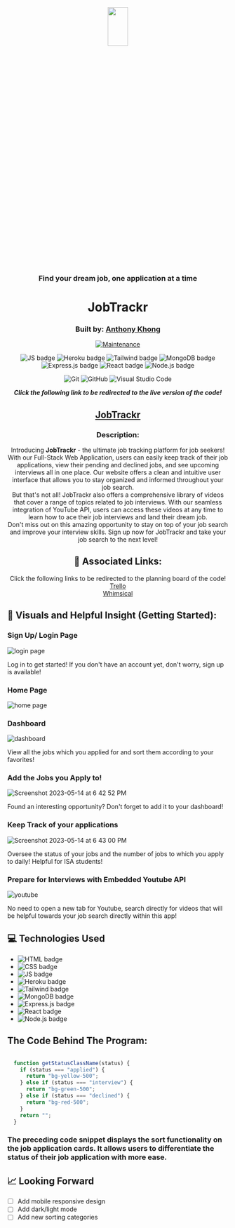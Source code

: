 <div align="center">
  
<img src="https://res.cloudinary.com/diw7vmgum/image/upload/v1683397609/Screenshot_2023-05-06_at_8.25.08_PM_auqlcq.png" width="30%" height="15%" />

### Find your dream job, one application at a time

# JobTrackr

### Built by: **[Anthony Khong](https://www.linkedin.com/in/anthonykhong956/)**

[![Maintenance](https://img.shields.io/badge/Maintained%3F-yes-green.svg)](https://GitHub.com/Naereen/StrapDown.js/graphs/commit-activity)

![JS badge](https://img.shields.io/badge/JavaScript-323330?style=for-the-badge&logo=javascript&logoColor=F7DF1E)
![Heroku badge](https://img.shields.io/badge/Heroku-430098?style=for-the-badge&logo=heroku&logoColor=white)
![Tailwind badge](https://img.shields.io/badge/Tailwind_CSS-38B2AC?style=for-the-badge&logo=tailwind-css&logoColor=white)
![MongoDB badge](https://img.shields.io/badge/MongoDB-4EA94B?style=for-the-badge&logo=mongodb&logoColor=white)
![Express.js badge](https://img.shields.io/badge/Express.js-000000?style=for-the-badge&logo=express&logoColor=white)
![React badge](https://img.shields.io/badge/React-20232A?style=for-the-badge&logo=react&logoColor=61DAFB)
![Node.js badge](https://img.shields.io/badge/Node.js-339933?style=for-the-badge&logo=nodedotjs&logoColor=white)

![Git](https://img.shields.io/badge/GIT-E44C30?style=for-the-badge&logo=git&logoColor=white)
![GitHub](https://img.shields.io/badge/GitHub-100000?style=for-the-badge&logo=github&logoColor=white)
![Visual Studio Code](https://img.shields.io/badge/Visual_Studio_Code-0078D4?style=for-the-badge&logo=visual%20studio%20code&logoColor=white)

  
**_Click the following link to be redirected to the live version of the code!_**

## [JobTrackr](https://jobtrackr.herokuapp.com/)

### Description:

Introducing **JobTrackr** - the ultimate job tracking platform for job seekers! With our Full-Stack Web Application, users can easily keep track of their job applications, view their pending and declined jobs, and see upcoming interviews all in one place. Our website offers a clean and intuitive user interface that allows you to stay organized and informed throughout your job search.
<br />
But that's not all! JobTrackr also offers a comprehensive library of videos that cover a range of topics related to job interviews. With our seamless integration of YouTube API, users can access these videos at any time to learn how to ace their job interviews and land their dream job.
<br />
Don't miss out on this amazing opportunity to stay on top of your job search and improve your interview skills. Sign up now for JobTrackr and take your job search to the next level!

## :link: Associated Links:

Click the following links to be redirected to the planning board of the code! 
<br />
[Trello](https://trello.com/b/EYU8eGUK/project-4)
<br />
[Whimsical](https://whimsical.com/jobtrackr-K43wREoMvzW5YiP1i6UcoE)
  
</div>

## :camera_flash: Visuals and Helpful Insight (Getting Started):

### Sign Up/ Login Page

![login page](https://github.com/anthonykhong/job_trackr/assets/116925227/15b2e809-f4ab-4490-be02-fedae76694d3)

Log in to get started! If you don't have an account yet, don't worry, sign up is available!

### Home Page

![home page](https://github.com/anthonykhong/job_trackr/assets/116925227/8847e6c0-df0d-484a-a24e-ceb052e352a1)

### Dashboard

![dashboard](https://github.com/anthonykhong/job_trackr/assets/116925227/8ae29b23-dc2b-4779-8757-038ae365f72d)

View all the jobs which you applied for and sort them according to your favorites!

### Add the Jobs you Apply to!

![Screenshot 2023-05-14 at 6 42 52 PM](https://github.com/anthonykhong/job_trackr/assets/116925227/e4ee768c-5dbb-48dd-8d85-09651ad357e9)

Found an interesting opportunity? Don't forget to add it to your dashboard!

### Keep Track of your applications

![Screenshot 2023-05-14 at 6 43 00 PM](https://github.com/anthonykhong/job_trackr/assets/116925227/160fb3a0-5b9e-4dab-b2c4-957064681c99)

Oversee the status of your jobs and the number of jobs to which you apply to daily! Helpful for ISA students!

### Prepare for Interviews with Embedded Youtube API

![youtube](https://github.com/anthonykhong/job_trackr/assets/116925227/66cdb270-9580-4148-91ad-acb02a0e7739)

No need to open a new tab for Youtube, search directly for videos that will be helpful towards your job search directly within this app!


## :computer: Technologies Used

- ![HTML badge](https://img.shields.io/badge/HTML5-E34F26?style=for-the-badge&logo=html5&logoColor=white)
- ![CSS badge](https://img.shields.io/badge/CSS3-1572B6?style=for-the-badge&logo=css3&logoColor=white)
- ![JS badge](https://img.shields.io/badge/JavaScript-323330?style=for-the-badge&logo=javascript&logoColor=F7DF1E)
- ![Heroku badge](https://img.shields.io/badge/Heroku-430098?style=for-the-badge&logo=heroku&logoColor=white)
- ![Tailwind badge](https://img.shields.io/badge/Tailwind_CSS-38B2AC?style=for-the-badge&logo=tailwind-css&logoColor=white)
- ![MongoDB badge](https://img.shields.io/badge/MongoDB-4EA94B?style=for-the-badge&logo=mongodb&logoColor=white)
- ![Express.js badge](https://img.shields.io/badge/Express.js-000000?style=for-the-badge&logo=express&logoColor=white)
- ![React badge](https://img.shields.io/badge/React-20232A?style=for-the-badge&logo=react&logoColor=61DAFB)
- ![Node.js badge](https://img.shields.io/badge/Node.js-339933?style=for-the-badge&logo=nodedotjs&logoColor=white)

## The Code Behind The Program:

```javascript

  function getStatusClassName(status) {
    if (status === "applied") {
      return "bg-yellow-500";
    } else if (status === "interview") {
      return "bg-green-500";
    } else if (status === "declined") {
      return "bg-red-500";
    }
    return "";
  }

```


### The preceding code snippet displays the sort functionality on the job application cards. It allows users to differentiate the status of their job application with more ease.

## :chart_with_upwards_trend: Looking Forward

- [ ] Add mobile responsive design
- [ ] Add dark/light mode
- [ ] Add new sorting categories
